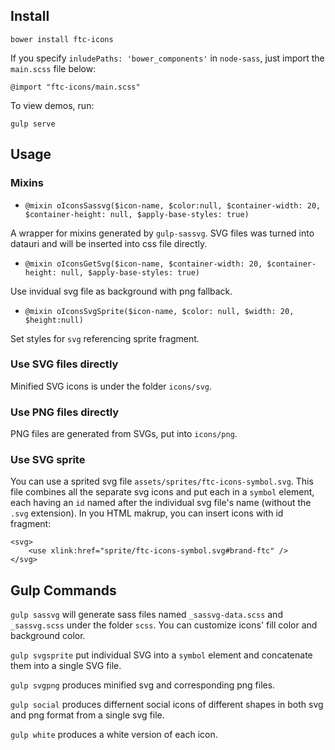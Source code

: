 ## Install
`bower install ftc-icons`

If you specify `inludePaths: 'bower_components'` in `node-sass`, just import the `main.scss` file below:

    @import "ftc-icons/main.scss"

To view demos, run:

    gulp serve

## Usage

### Mixins

- `@mixin oIconsSassvg($icon-name, $color:null, $container-width: 20, $container-height: null, $apply-base-styles: true)`

A wrapper for mixins generated by `gulp-sassvg`. SVG files was turned into datauri and will be inserted into css file directly.

- `@mixin oIconsGetSvg($icon-name, $container-width: 20, $container-height: null, $apply-base-styles: true)`

Use invidual svg file as background with png fallback.

- `@mixin oIconsSvgSprite($icon-name, $color: null, $width: 20, $height:null)`

Set styles for `svg` referencing sprite fragment.


### Use SVG files directly

Minified SVG icons is under the folder `icons/svg`.

### Use PNG files directly

PNG files are generated from SVGs, put into `icons/png`.

### Use SVG sprite

You can use a sprited svg file `assets/sprites/ftc-icons-symbol.svg`. This file combines all the separate svg icons and put each in a `symbol` element, each having an `id` named after the individual svg file's name (without the `.svg` extension). In you HTML makrup, you can insert icons with id fragment:

	<svg>
		<use xlink:href="sprite/ftc-icons-symbol.svg#brand-ftc" />
	</svg>


## Gulp Commands

`gulp sassvg` will generate sass files named `_sassvg-data.scss` and `_sassvg.scss` under the folder `scss`. You can customize icons' fill color and background color.

`gulp svgsprite` put individual SVG into a `symbol` element and concatenate them into a single SVG file.

`gulp svgpng` produces minified svg and corresponding png files.

`gulp social` produces differnent social icons of different shapes in both svg and png format from a single svg file.

`gulp white` produces a white version of each icon.